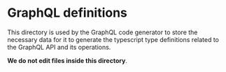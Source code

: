 # GraphQL definitions

This directory is used by the GraphQL code generator to store the necessary data for it to generate the typescript type definitions related to the GraphQL API and its operations.

**We do not edit files inside this directory**.
